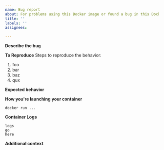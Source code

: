 ```yaml
---
name: Bug report
about: For problems using this Docker image or found a bug in this Docker image?  Start here.
title: ''
labels: ''
assignees:

---
```


**Describe the bug**
<!-- A clear and concise description of what the bug is. -->

**To Reproduce**
Steps to reproduce the behavior:
1. foo
2. bar
3. baz
4. qux

**Expected behavior**
<!-- A clear and concise description of what you expected to happen. -->

**How you're launching your container**
<!-- Include your `docker run` or compose file to make analysis easier. -->

```
docker run ...
```

**Container Logs**
<!-- Collect logs by using something similar to `docker logs timemachine >& output.log` if needed and attach them or copy out the relevant portions of the error.  When in doubt, do both.  I can't help without logs! -->

```
logs
go
here
```

**Additional context**
<!-- Add any other context about the problem here. -->
